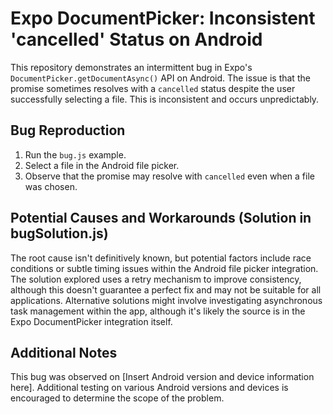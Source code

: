 # Expo DocumentPicker: Inconsistent 'cancelled' Status on Android

This repository demonstrates an intermittent bug in Expo's `DocumentPicker.getDocumentAsync()` API on Android.  The issue is that the promise sometimes resolves with a `cancelled` status despite the user successfully selecting a file. This is inconsistent and occurs unpredictably.

## Bug Reproduction

1.  Run the `bug.js` example.
2.  Select a file in the Android file picker.
3.  Observe that the promise may resolve with `cancelled` even when a file was chosen.

## Potential Causes and Workarounds (Solution in bugSolution.js)

The root cause isn't definitively known, but potential factors include race conditions or subtle timing issues within the Android file picker integration.  The solution explored uses a retry mechanism to improve consistency, although this doesn't guarantee a perfect fix and may not be suitable for all applications.  Alternative solutions might involve investigating asynchronous task management within the app, although it's likely the source is in the Expo DocumentPicker integration itself.

## Additional Notes

This bug was observed on [Insert Android version and device information here].  Additional testing on various Android versions and devices is encouraged to determine the scope of the problem.